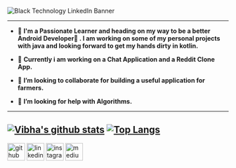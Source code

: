 ![Black Technology LinkedIn Banner](https://user-images.githubusercontent.com/72120614/99368200-b5b5bf00-286f-11eb-85f3-fbea33e56a25.gif)

---

- 🔭 **I'm a Passionate Learner and heading on my way to be a better Android Developer📱 . I am working on some of my personal projects with java and looking forward to get my hands dirty in kotlin.**

- 🌱 **Currently i am working on a Chat Application and a Reddit Clone App.**

- 👯 **I’m looking to collaborate for building a useful application for farmers.**

- 🤔 **I’m looking for help with Algorithms.**

---

[![Vibha's github stats](https://github-readme-stats.vercel.app/api?username=ThakurVibha&theme=dark&show_icons=true)](https://github.com/ThakurVibha?tab=repositories)          [![Top Langs](https://github-readme-stats.vercel.app/api/top-langs/?username=ThakurVibha&layout=compact&theme=dark&show_icons=true_height=100)](https://github.com/ThakurVibha?tab=repositories)
---
[<img src='https://cdn.jsdelivr.net/npm/simple-icons@3.0.1/icons/github.svg' alt='github' height='40'>](https://github.com/https://github.com/ThakurVibha)       [<img src='https://cdn.jsdelivr.net/npm/simple-icons@3.0.1/icons/linkedin.svg' alt='linkedin' height='40'>](https://www.linkedin.com/in/https://in.linkedin.com/in/vibha-thakur-a105551b9/)       [<img src='https://cdn.jsdelivr.net/npm/simple-icons@3.0.1/icons/instagram.svg' alt='instagram' height='40'>](https://www.instagram.com/thakur__vibha/)       [<img src='https://cdn.jsdelivr.net/npm/simple-icons@3.0.1/icons/medium.svg' alt='medium' height='40'>](https://vibhathakur39.medium.com/)  
